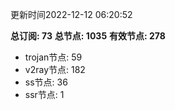 更新时间2022-12-12 06:20:52

**总订阅: 73**
**总节点: 1035**
**有效节点: 278**
- trojan节点: 59
- v2ray节点: 182
- ss节点: 36
- ssr节点: 1
